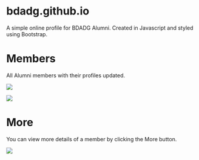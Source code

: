 # bdadg.github.io
A simple online profile for BDADG Alumni. Created in Javascript and styled using Bootstrap.


# Members
All Alumni members with their profiles updated.

![](https://scontent-ams3-1.xx.fbcdn.net/v/t1.0-9/35329509_124715141753027_8908525516441518080_n.jpg?_nc_cat=0&_nc_eui2=AeFG8rYXkyO2ewehbLpt-nAy7BPfzgb2GIAQBAJjHgD5rtBdg0eXbiLJpmOAlPCyPs4l7CpXPpJu26IEP9FSYGZoUnhIR2RCvPBIclZsLXHYUw&oh=82ac80e72117929e6130d2f79d795588&oe=5BA7CC11)

![](https://scontent-ams3-1.xx.fbcdn.net/v/t1.0-9/35302423_124715128419695_4313844175482126336_n.jpg?_nc_cat=0&_nc_eui2=AeGJdyZzlErWQGDX7XtskHUa6I6tJ8iNFzwazsbVAUpJ_99f6-hbQDGCAHkNYJCyj9PxJpAk_r-t7ibUsIiJJOfkTjpOWMmsIAWr01shwnPMTw&oh=ad263c87d6857fe055fb4927d70278e4&oe=5BBB557D)

# More

You can view more details of a member by clicking the More button.

![](https://scontent-ams3-1.xx.fbcdn.net/v/t1.0-9/35283752_124718211752720_4851680892483010560_n.jpg?_nc_cat=0&_nc_eui2=AeHEJg7ETkE9rSxqrZsrb42Nr7D7Oq09iFkoMIbHyVRs4EFjyADGB_WFJx-lqTIOXM7mOVdFRzuLqQTxgF2fwMFXKIghbBaEmTl-yhSHTzgJ2Q&oh=b1e4761d91fc8b2b435b280f28b81c54&oe=5BBAC9DA)
